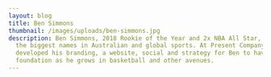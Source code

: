 ```yaml
---
layout: blog
title: Ben Simmons
thumbnail: /images/uploads/ben-simmons.jpg
description: Ben Simmons, 2018 Rookie of the Year and 2x NBA All Star, is one of
  the biggest names in Australian and global sports. At Present Company we
  developed his branding, a website, social and strategy for Ben to have as a
  foundation as he grows in basketball and other avenues.
---
```

